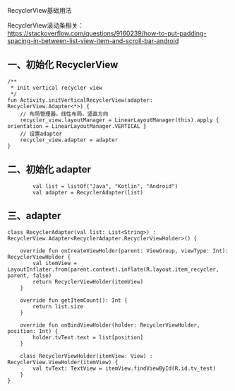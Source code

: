
RecyclerView基础用法

RecyclerView滚动条相关：https://stackoverflow.com/questions/9160239/how-to-put-padding-spacing-in-between-list-view-item-and-scroll-bar-android




## 一、初始化 RecyclerView
```
/**
 * init vertical recycler view
 */
fun Activity.initVerticalRecyclerView(adapter: RecyclerView.Adapter<*>) {
    // 布局管理器。线性布局，竖直方向
    recycler_view.layoutManager = LinearLayoutManager(this).apply { orientation = LinearLayoutManager.VERTICAL }
    // 设置adapter
    recycler_view.adapter = adapter
}
```


## 二、初始化 adapter
```
        val list = listOf("Java", "Kotlin", "Android")
        val adapter = RecyclerAdapter(list)
```

## 三、adapter
```
class RecyclerAdapter(val list: List<String>) : RecyclerView.Adapter<RecyclerAdapter.RecyclerViewHolder>() {

    override fun onCreateViewHolder(parent: ViewGroup, viewType: Int): RecyclerViewHolder {
        val itemView = LayoutInflater.from(parent.context).inflate(R.layout.item_recycler, parent, false)
        return RecyclerViewHolder(itemView)
    }

    override fun getItemCount(): Int {
        return list.size
    }

    override fun onBindViewHolder(holder: RecyclerViewHolder, position: Int) {
        holder.tvText.text = list[position]
    }

    class RecyclerViewHolder(itemView: View) : RecyclerView.ViewHolder(itemView) {
        val tvText: TextView = itemView.findViewById(R.id.tv_test)
    }
}
```